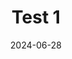 ---
  title: Test 1
  date: 2024-06-28
  screenshots:
    items:
      - text: "Python"
        src: 01-python.png
      - text: "Spotlight"
        src: 02-spotlight.jpg
---